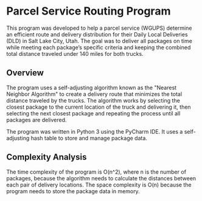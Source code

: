 # Parcel Service Routing Program
This program was developed to help a parcel service (WGUPS) determine an efficient route and delivery distribution for their Daily Local Deliveries (DLD) in Salt Lake City, Utah. The goal was to deliver all packages on time while meeting each package’s specific criteria and keeping the combined total distance traveled under 140 miles for both trucks.

## Overview
The program uses a self-adjusting algorithm known as the "Nearest Neighbor Algorithm" to create a delivery route that minimizes the total distance traveled by the trucks. The algorithm works by selecting the closest package to the current location of the truck and delivering it, then selecting the next closest package and repeating the process until all packages are delivered.

The program was written in Python 3 using the PyCharm IDE. It uses a self-adjusting hash table to store and manage package data.

## Complexity Analysis
The time complexity of the program is O(n^2), where n is the number of packages, because the algorithm needs to calculate the distances between each pair of delivery locations. The space complexity is O(n) because the program needs to store the package data in memory.


